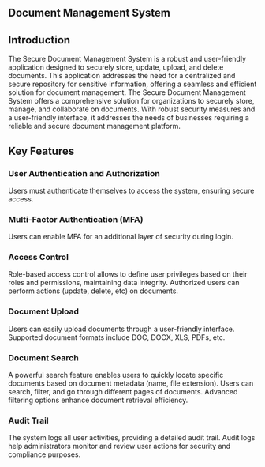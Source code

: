 ## Document Management System

## Introduction
The Secure Document Management System is a robust and user-friendly application designed to securely store, update, upload, and delete documents. This application addresses the need for a centralized and secure repository for sensitive information, offering a seamless and efficient solution for document management.
The Secure Document Management System offers a comprehensive solution for organizations to securely store, manage, and collaborate on documents. With robust security measures and a user-friendly interface, it addresses the needs of businesses requiring a reliable and secure document management platform.

## Key Features

### User Authentication and Authorization
Users must authenticate themselves to access the system, ensuring secure access.

### Multi-Factor Authentication (MFA)
Users can enable MFA for an additional layer of security during login.

### Access Control
Role-based access control allows to define user privileges based on their roles and permissions, maintaining data integrity.
Authorized users can perform actions (update, delete, etc) on documents.

### Document Upload
Users can easily upload documents through a user-friendly interface.
Supported document formats include DOC, DOCX, XLS, PDFs, etc.

### Document Search
A powerful search feature enables users to quickly locate specific documents based on document metadata (name, file extension).
Users can search, filter, and go through different pages of documents.
Advanced filtering options enhance document retrieval efficiency.

### Audit Trail
The system logs all user activities, providing a detailed audit trail.
Audit logs help administrators monitor and review user actions for security and compliance purposes.

